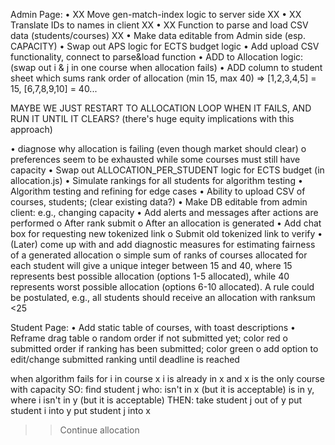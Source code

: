Admin Page:
• XX Move gen-match-index logic to server side XX
• XX Translate IDs to names in client XX
• XX Function to parse and load CSV data (students/courses) XX
• Make data editable from Admin side (esp. CAPACITY)
• Swap out APS logic for ECTS budget logic
• Add upload CSV functionality, connect to parse&load function
• ADD to Allocation logic: (swap out i & j in one course when allocation fails)
• ADD column to student sheet which sums rank order of allocation (min 15, max 40) => [1,2,3,4,5] = 15, [6,7,8,9,10] = 40...

MAYBE WE JUST RESTART TO ALLOCATION LOOP WHEN IT FAILS, AND RUN IT UNTIL IT CLEARS? (there's huge equity implications with this approach)

• diagnose why allocation is failing (even though market should clear)
o preferences seem to be exhausted while some courses must still have capacity
• Swap out ALLOCATION_PER_STUDENT logic for ECTS budget (in allocation.js)
• Simulate rankings for all students for algorithm testing
• Algorithm testing and refining for edge cases
• Ability to upload CSV of courses, students; (clear existing data?)
• Make DB editable from admin client: e.g., changing capacity
• Add alerts and messages after actions are performed
o After rank submit
o After an allocation is generated
• Add chat box for requesting new tokenized link
o Submit old tokenized link to verify
• (Later) come up with and add diagnostic measures for estimating fairness of a generated allocation
o simple sum of ranks of courses allocated for each student will give a unique integer between 15 and 40, where 15 represents best possible allocation (options 1-5 allocated), while 40 represents worst possible allocation (options 6-10 allocated). A rule could be postulated, e.g., all students should receive an allocation with ranksum <25

Student Page:
• Add static table of courses, with toast descriptions
• Reframe drag table
o random order if not submitted yet; color red
o submitted order if ranking has been submitted; color green
o add option to edit/change submitted ranking until deadline is reached

when algorithm fails for i in course x
i is already in x
and x is the only course with capacity
SO: find student j who:
isn't in x (but it is acceptable)
is in y, where i isn't in y (but it is acceptable)
THEN:
take student j out of y
put student i into y
put student j into x

> > Continue allocation
